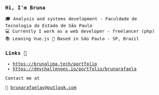 
<samp>

###  Hi, I'm Bruna 

🎓 Analysis and systems development - Faculdade de Tecnologia do Estado de São Paulo <br>
💻 Currently I work as a web developer - freelancer (php) <br>
📚 Leaning Vue.js
📍 Based in São Paulo - SP, Brazil <br>
 

### Links 🔗

- https://brunalima.tech/portfolio <br>
- https://devchallenges.io/portfolio/brunarafaela <br>

Contact me at

📧 brunarafaelav@outlook.com
</samp>
